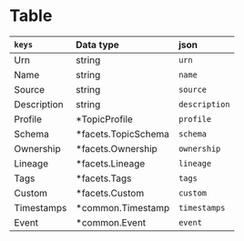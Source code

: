 # Table

| `keys` | Data type | json |
| :--- | :---- | :-- |
|Urn  | string | `urn` |
|Name | string | `name` |
|Source| string | `source` |
|Description |string | `description` |
| Profile | *TopicProfile |`profile` |
| Schema  | *facets.TopicSchema | `schema` |
|Ownership |*facets.Ownership | `ownership` |
|Lineage | *facets.Lineage| `lineage` |
|Tags | *facets.Tags | `tags` |
|Custom | *facets.Custom | `custom` |
|Timestamps | *common.Timestamp | `timestamps` |
|Event | *common.Event | `event` |
